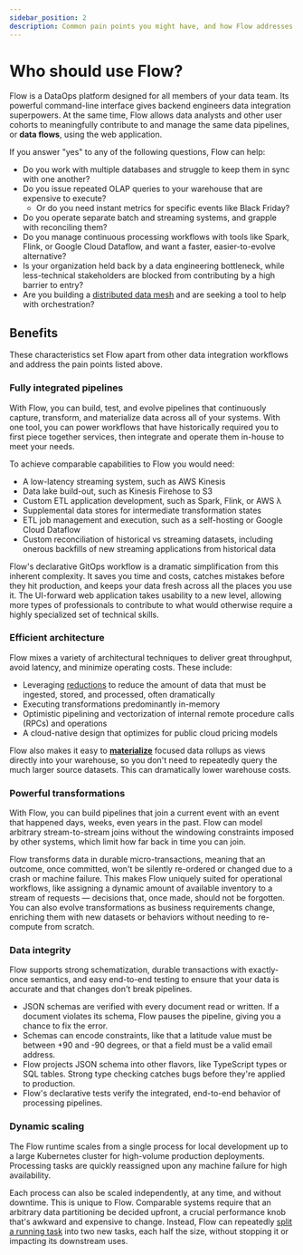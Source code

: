 ```yaml
---
sidebar_position: 2
description: Common pain points you might have, and how Flow addresses them.
---
```


# Who should use Flow?

Flow is a DataOps platform designed for all members of your data team. Its powerful command-line interface gives backend engineers data integration superpowers.
At the same time, Flow allows data analysts and other user cohorts to meaningfully contribute to and manage the same data pipelines, or **data flows**, using the web application.

If you answer "yes" to any of the following questions, Flow can help:

* Do you work with multiple databases and struggle to keep them in sync with one another?
* Do you issue repeated OLAP queries to your warehouse that are expensive to execute?
  * Or do you need instant metrics for specific events like Black Friday?
* Do you operate separate batch and streaming systems, and grapple with reconciling them?
* Do you manage continuous processing workflows with tools like Spark,
  Flink, or Google Cloud Dataflow, and want a faster, easier-to-evolve alternative?
* Is your organization held back by a data engineering bottleneck,
  while less-technical stakeholders are blocked from contributing by a high barrier to entry?
* Are you building a [distributed data mesh](https://martinfowler.com/articles/data-monolith-to-mesh.html)
  and are seeking a tool to help with orchestration?

## Benefits

These characteristics set Flow apart from other data integration workflows and address the pain points listed above.

### Fully integrated pipelines

With Flow, you can build, test, and evolve pipelines that continuously capture, transform, and materialize data across all of your systems. With one tool, you can power workflows that have historically required you to first piece together services, then integrate and operate them in-house to meet your needs.

To achieve comparable capabilities to Flow you would need:

* A low-latency streaming system, such as AWS Kinesis
* Data lake build-out, such as Kinesis Firehose to S3
* Custom ETL application development, such as Spark, Flink, or AWS λ
* Supplemental data stores for intermediate transformation states
* ETL job management and execution, such as a self-hosting or Google Cloud Dataflow
* Custom reconciliation of historical vs streaming datasets, including onerous backfills of new streaming applications from historical data

Flow's declarative GitOps workflow is a dramatic simplification from this inherent complexity. It saves you time and costs, catches mistakes before they hit production, and keeps your data fresh across all the places you use it.
The UI-forward web application takes usability to a new level,
allowing more types of professionals to contribute to what would otherwise require a
highly specialized set of technical skills.

### Efficient architecture

Flow mixes a variety of architectural techniques to deliver great throughput, avoid latency, and minimize operating costs. These include:

* Leveraging [reductions](../concepts/schemas.md#reductions) to reduce the amount of data that must be ingested, stored, and processed, often dramatically
* Executing transformations predominantly in-memory
* Optimistic pipelining and vectorization of internal remote procedure calls (RPCs) and operations
* A cloud-native design that optimizes for public cloud pricing models

Flow also makes it easy to [**materialize**](../concepts/materialization.md) focused data rollups as views directly into your warehouse, so you don't need to repeatedly query the much larger source datasets. This can dramatically lower warehouse costs.

### Powerful transformations

With Flow, you can build pipelines that join a current event with an event that happened days, weeks, even years in the past. Flow can model arbitrary stream-to-stream joins without the windowing constraints imposed by other systems, which limit how far back in time you can join.

Flow transforms data in durable micro-transactions, meaning that an outcome, once committed, won't be silently re-ordered or changed due to a crash or machine failure. This makes Flow uniquely suited for operational workflows, like assigning a dynamic amount of available inventory to a stream of requests — decisions that, once made, should not be forgotten. You can also evolve transformations as business requirements change, enriching them with new datasets or behaviors without needing to re-compute from scratch.

### Data integrity

Flow supports strong schematization, durable transactions with exactly-once semantics, and easy end-to-end testing to ensure that your data is accurate and that changes don't break pipelines.

* JSON schemas are verified with every document read or written. If a document violates its schema, Flow pauses the pipeline, giving you a chance to fix the error.
* Schemas can encode constraints, like that a latitude value must be between +90 and -90 degrees, or that a field must be a valid email address.
* Flow projects JSON schema into other flavors, like TypeScript types or SQL tables. Strong type checking catches bugs before they're applied to production.
* Flow's declarative tests verify the integrated, end-to-end behavior of processing pipelines.

### Dynamic scaling

The Flow runtime scales from a single process for local development up to a large Kubernetes cluster for high-volume production deployments. Processing tasks are quickly reassigned upon any machine failure for high availability.

Each process can also be scaled independently, at any time, and without downtime. This is unique to Flow. Comparable systems require that an arbitrary data partitioning be decided upfront, a crucial performance knob that's awkward and expensive to change. Instead, Flow can repeatedly [split a running task](../concepts/advanced/shards.md) into two new tasks, each half the size, without stopping it or impacting its downstream uses.